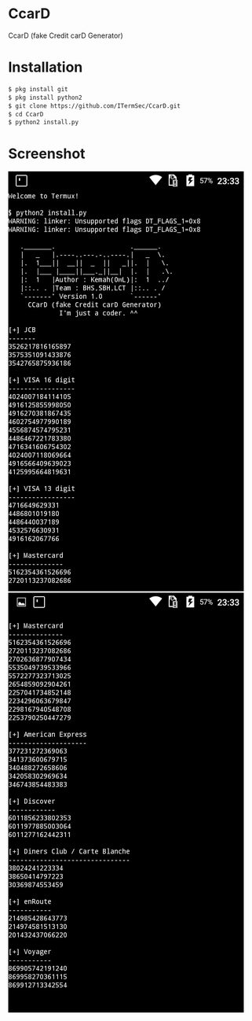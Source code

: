 # CcarD
CcarD (fake Credit carD Generator)
# Installation
```bash
$ pkg install git
$ pkg install python2
$ git clone https://github.com/ITermSec/CcarD.git
$ cd CcarD
$ python2 install.py
```
# Screenshot
<img src=".images/CcarD1.jpg"/>
<img src=".images/CcarD2.jpg"/>
